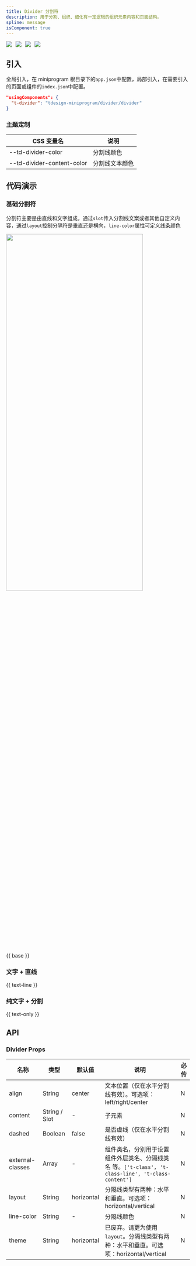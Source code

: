 ```yaml
---
title: Divider 分割符
description: 用于分割、组织、细化有一定逻辑的组织元素内容和页面结构。
spline: message
isComponent: true
---
```


<span class="coverages-badge" style="margin-right: 10px"><img src="https://img.shields.io/badge/coverages%3A%20lines-100%25-blue" /></span><span class="coverages-badge" style="margin-right: 10px"><img src="https://img.shields.io/badge/coverages%3A%20functions-0%25-red" /></span><span class="coverages-badge" style="margin-right: 10px"><img src="https://img.shields.io/badge/coverages%3A%20statements-100%25-blue" /></span><span class="coverages-badge" style="margin-right: 10px"><img src="https://img.shields.io/badge/coverages%3A%20branches-0%25-red" /></span>
## 引入

全局引入，在 miniprogram 根目录下的`app.json`中配置，局部引入，在需要引入的页面或组件的`index.json`中配置。

```json
"usingComponents": {
  "t-divider": "tdesign-miniprogram/divider/divider"
}
```

### 主题定制

CSS 变量名|说明
--|--
--td-divider-color | 分割线颜色
--td-divider-content-color | 分割线文本颜色


## 代码演示

### 基础分割符

分割符主要是由直线和文字组成，通过`slot`传入分割线文案或者其他自定义内容，通过`layout`控制分隔符是垂直还是横向，`line-color`属性可定义线条颜色

<img src="https://tdesign.gtimg.com/miniprogram/readme/divider.png" width="375px" height="50%">

{{ base }}

### 文字 + 直线

{{ text-line }}

### 纯文字 + 分割

{{ text-only }}

## API

### Divider Props

| 名称             | 类型          | 默认值     | 说明                                                                                                 | 必传 |
| ---------------- | ------------- | ---------- | ---------------------------------------------------------------------------------------------------- | ---- |
| align            | String        | center     | 文本位置（仅在水平分割线有效）。可选项：left/right/center                                            | N    |
| content          | String / Slot | -          | 子元素                                                                                               | N    |
| dashed           | Boolean       | false      | 是否虚线（仅在水平分割线有效）                                                                       | N    |
| external-classes | Array         | -          | 组件类名，分别用于设置 组件外层类名、分隔线类名 等。`['t-class', 't-class-line', 't-class-content']` | N    |
| layout           | String        | horizontal | 分隔线类型有两种：水平和垂直。可选项：horizontal/vertical                                            | N    |
| line-color       | String        | -          | 分隔线颜色                                                                                           | N    |
| theme            | String        | horizontal | 已废弃。请更为使用 `layout`。分隔线类型有两种：水平和垂直。可选项：horizontal/vertical               | N    |
